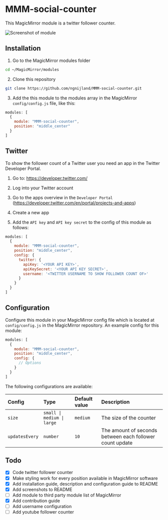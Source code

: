 # MMM-social-counter

This MagicMirror module is a twitter follower counter.

![Screenshot of module](https://github.com/ngnijland/MMM-social-counter/raw/master/screenshots/MMM-social-counter-screenshot.png)

## Installation

1. Go to the MagicMirror modules folder

```bash
cd ~/MagicMirror/modules
```

2. Clone this repository

```bash
git clone https://github.com/ngnijland/MMM-social-counter.git
```

3. Add the this module to the modules array in the MagicMirror `config/config.js` file, like this:

```javascript
modules: [
  {
    module: "MMM-social-counter",
    position: "middle_center"
  }
]
```

## Twitter

To show the follower count of a Twitter user you need an app in the Twitter Developer Portal.

1. Go to: https://developer.twitter.com/

2. Log into your Twitter account

3. Go to the apps overview in the `Developer Portal` (https://developer.twitter.com/en/portal/projects-and-apps)

4. Create a new app

5. Add the `API key` and `API key secret` to the config of this module as follows:

```javascript
modules: [
  {
    module: "MMM-social-counter",
    position: "middle_center",
    config: {
      twitter: {
        apiKey: '<YOUR API KEY>',
        apiKeySecret: '<YOUR API KEY SECRET>',
        username: '<TWITTER USERNAME TO SHOW FOLLOWER COUNT OF>'
      }
    }
  }
]
```

## Configuration

Configure this module in your MagicMirror config file which is located at `config/config.js` in the MagicMirror repository. An example config for this module:

```javascript
modules: [
  {
    module: "MMM-social-counter",
    position: "middle_center",
    config: {
      // Options
    }
  }
]
```

The following configurations are available:

Config                | Type                       | Default value | Description
:---------------------|:---------------------------|:--------------|:------------
`size`                | `small \| medium \| large` | `medium`      | The size of the counter
`updatesEvery`        | `number`                   | `10`          | The amount of seconds between each follower count update

## Todo
- [x] Code twitter follower counter
- [x] Make styling work for every position available in MagicMirror software
- [x] Add installation guide, description and configuration guide to README
- [x] Add screenshots to README
- [ ] Add module to third party module list of MagicMirror
- [x] Add contribution guide
- [ ] Add username configuration
- [ ] Add youtube follower counter
